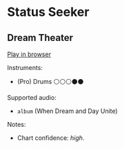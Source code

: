 # Status Seeker

## Dream Theater


[Play in browser](http://pages.cs.wisc.edu/~tolly/customs/dream-theater/status-seeker)

Instruments:

  * (Pro) Drums ⚪️⚪️⚪️⚫️⚫️

Supported audio:

  * `album` (When Dream and Day Unite)

Notes:

  * Chart confidence: *high*.

